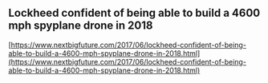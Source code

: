 ## Lockheed confident of being able to build a 4600 mph spyplane drone in 2018
  
  [https://www.nextbigfuture.com/2017/06/lockheed-confident-of-being-able-to-build-a-4600-mph-spyplane-drone-in-2018.html](https://www.nextbigfuture.com/2017/06/lockheed-confident-of-being-able-to-build-a-4600-mph-spyplane-drone-in-2018.html)